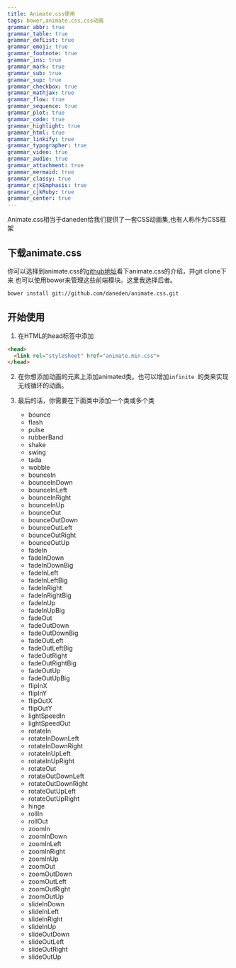 ```yaml
---
title: Animate.css使用 
tags: bower,animate.css,css动画
grammar_abbr: true
grammar_table: true
grammar_defList: true
grammar_emoji: true
grammar_footnote: true
grammar_ins: true
grammar_mark: true
grammar_sub: true
grammar_sup: true
grammar_checkbox: true
grammar_mathjax: true
grammar_flow: true
grammar_sequence: true
grammar_plot: true
grammar_code: true
grammar_highlight: true
grammar_html: true
grammar_linkify: true
grammar_typographer: true
grammar_video: true
grammar_audio: true
grammar_attachment: true
grammar_mermaid: true
grammar_classy: true
grammar_cjkEmphasis: true
grammar_cjkRuby: true
grammar_center: true
---
```

Animate.css相当于daneden给我们提供了一套CSS动画集,也有人称作为CSS框架
## 下载animate.css
你可以选择到animate.css的[github地址](https://github.com/daneden/animate.css)看下animate.css的介绍，并git clone下来
也可以使用bower来管理这些前端模块。这里我选择后者。
```markdown
bower install git://github.com/daneden/animate.css.git
```
## 开始使用
1. 在HTML的head标签中添加
```markdown
<head>
  <link rel="stylesheet" href="animate.min.css">
</head>
```

2. 在你想添加动画的元素上添加animated类。也可以增加```infinite ```的类来实现无线循环的动画。

3. 最后的话，你需要在下面类中添加一个类或多个类
    * bounce
    * flash
    * pulse
    * rubberBand
    * shake
    * swing
    * tada
    * wobble
    * bounceIn
    * bounceInDown
    * bounceInLeft
    * bounceInRight
    * bounceInUp
    * bounceOut
    * bounceOutDown
    * bounceOutLeft
    * bounceOutRight
    * bounceOutUp
    * fadeIn
    * fadeInDown
    * fadeInDownBig
    * fadeInLeft
    * fadeInLeftBig
    * fadeInRight
    * fadeInRightBig
    * fadeInUp
    * fadeInUpBig
    * fadeOut
    * fadeOutDown
    * fadeOutDownBig
    * fadeOutLeft
    * fadeOutLeftBig
    * fadeOutRight
    * fadeOutRightBig
    * fadeOutUp
    * fadeOutUpBig
    * flipInX
    * flipInY
    * flipOutX
    * flipOutY
    * lightSpeedIn
    * lightSpeedOut
    * rotateIn
    * rotateInDownLeft
    * rotateInDownRight
    * rotateInUpLeft
    * rotateInUpRight
    * rotateOut
    * rotateOutDownLeft
    * rotateOutDownRight
    * rotateOutUpLeft
    * rotateOutUpRight
    * hinge
    * rollIn
    * rollOut
    * zoomIn
    * zoomInDown
    * zoomInLeft 
    * zoomInRight
    * zoomInUp
    * zoomOut
    * zoomOutDown
    * zoomOutLeft
    * zoomOutRight
    * zoomOutUp
    * slideInDown
    * slideInLeft
    * slideInRight   
    * slideInUp
    * slideOutDown
    * slideOutLeft
    * slideOutRight
    * slideOutUp
